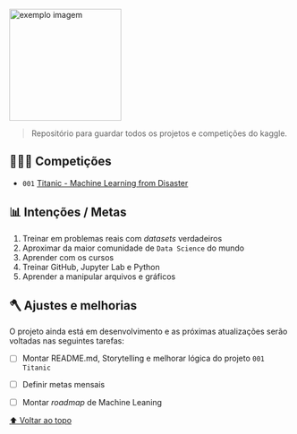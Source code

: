 <br>
<img src="https://www.kaggle.com/static/images/site-logo.svg" width="200" alt="exemplo imagem">

> Repositório para guardar todos os projetos e competições do kaggle.

## 👨🏼‍💻 Competições

<!---Estes são apenas requisitos de exemplo. Adicionar, duplicar ou remover conforme necessário--->
* `001` <a href="https://github.com/rafarodrigues/kaggle/tree/main/001_Titanic" target="_blank">Titanic - Machine Learning from Disaster</a>

## 📊 Intenções / Metas

1. Treinar em problemas reais com *datasets* verdadeiros
2. Aproximar da maior comunidade de `Data Science` do mundo
3. Aprender com os cursos
4. Treinar GitHub, Jupyter Lab e Python
5. Aprender a manipular arquivos e gráficos

## ‍🪓 Ajustes e melhorias

O projeto ainda está em desenvolvimento e as próximas atualizações serão voltadas nas seguintes tarefas:

- [ ] Montar README.md, Storytelling e melhorar lógica do projeto `001 Titanic`
- [ ] Definir metas mensais
- [ ] Montar <i>roadmap</i> de Machine Leaning



[⬆ Voltar ao topo](#kaggle)<br>
